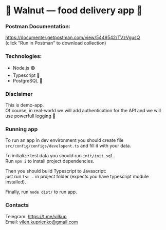 # 🌰 Walnut — food delivery app 🚀

### Postman Documentation:
https://documenter.getpostman.com/view/5449542/TVzVgusQ <br>
(click "Run in Postman" to download collection)

### Technologies:
- Node.js 🟢
- Typescript 🐳
- PostgreSQL 🐘

### Disclaimer
This is demo-app. <br>
Of course, in real-world we will add authentication for the API and we will use powerfull logging 💪

### Running app
To run an app in dev environment you should create file `src/config/configs/developent.ts` and fill it with your data. <br>

To initialize test data you should run `init/init.sql`. <br>
Run `npm i` to install project dependencies. <br>

Then you should build Typescript to Javascript: <br>
just run `tsc .` in project folder (expects you have typescript module installed). <br>

Finally, run `node dist/` to run app.

### Contacts
Telegram: https://t.me/vilkup <br>
Email: vilen.kuprienko@gmail.com
